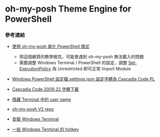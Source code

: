 # oh-my-posh Theme Engine for PowerShell

### 參考連結

- [使用 oh-my-posh 美化 PowerShell 樣式](https://blog.poychang.net/setting-powershell-theme-with-oh-my-posh/)

  - 照這個網頁的教學做完，可能會遇到 oh-my-posh 無法載入的問題
  - 需要調整 Windows Terminal / PowerShell 的設定，調整 [Set-ExecutionPolicy](https://ss64.com/ps/set-executionpolicy.html) 為 Unrestricted 即可正常 Import Module

- [Windows PowerShell 設定檔 settings.json 設定字體為 Cascadia Code PL](https://docs.microsoft.com/zh-tw/windows/terminal/tutorials/powerline-setup)

- [Cascadia Code 2009.22 字體下載](https://github.com/microsoft/cascadia-code/releases/tag/v2009.22)

- [隱藏 Terminal 中的 user name](https://github.com/JanDeDobbeleer/oh-my-posh/issues/163)

- [oh-my-posh V2 repo](https://github.com/JanDeDobbeleer/oh-my-posh)

- [安裝 Windows Terminal](https://www.microsoft.com/zh-tw/p/windows-terminal/9n0dx20hk701?activetab=pivot:overviewtab)

- [一些 Windows Terminal 的 hotkey ](https://defkey.com/windows-terminal-shortcuts)

  
